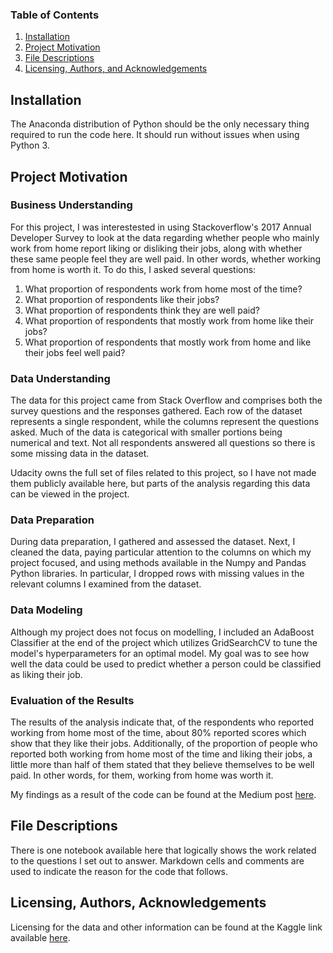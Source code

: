 ### Table of Contents

1. [Installation](#installation)
2. [Project Motivation](#motivation)
3. [File Descriptions](#files)
4. [Licensing, Authors, and Acknowledgements](#licensing)

## Installation <a name="installation"></a>

The Anaconda distribution of Python should be the only necessary thing required to run the code here. It should run without issues when using Python 3.

## Project Motivation<a name="motivation"></a>

### Business Understanding
For this project, I was interestested in using Stackoverflow's 2017 Annual Developer Survey to look at the data regarding whether people who mainly work from home report liking or disliking their jobs, along with whether these same people feel they are well paid. In other words, whether working from home is worth it. To do this, I asked several questions:

1. What proportion of respondents work from home most of the time?
2. What proportion of respondents like their jobs?
3. What proportion of respondents think they are well paid?
4. What proportion of respondents that mostly work from home like their jobs?
5. What proportion of respondents that mostly work from home and like their jobs feel well paid?

### Data Understanding
The data for this project came from Stack Overflow and comprises both the survey questions and the responses gathered. Each row of the dataset represents a single respondent, while the columns represent the questions asked. Much of the data is categorical with smaller portions being numerical and text. Not all respondents answered all questions so there is some missing data in the dataset. 

Udacity owns the full set of files related to this project, so I have not made them publicly available here, but parts of the analysis regarding this data can be viewed in the project.

### Data Preparation
During data preparation, I gathered and assessed the dataset. Next, I cleaned the data, paying particular attention to the columns on which my project focused, and using methods available in the Numpy and Pandas Python libraries. In particular, I dropped rows with missing values in the relevant columns I examined from the dataset.

### Data Modeling
Although my project does not focus on modelling, I included an AdaBoost Classifier at the end of the project which utilizes GridSearchCV to tune the model's hyperparameters for an optimal model. My goal was to see how well the data could be used to predict whether a person could be classified as liking their job.

### Evaluation of the Results
The results of the analysis indicate that, of the respondents who reported working from home most of the time, about 80% reported scores which show that they like their jobs. Additionally, of the proportion of people who reported both working from home most of the time and liking their jobs, a little more than half of them stated that they believe themselves to be well paid. In other words, for them, working from home was worth it.

My findings as a result of the code can be found at the Medium post [here](https://steveellingson.medium.com/happy-with-home-work-bf0e42d02ff3).

## File Descriptions <a name="files"></a>
There is one notebook available here that logically shows the work related to the questions I set out to answer. Markdown cells and comments are used to indicate the reason for the code that follows.

## Licensing, Authors, Acknowledgements<a name="licensing"></a>

Licensing for the data and other information can be found at the Kaggle link available [here](https://www.kaggle.com/stackoverflow/so-survey-2017/data).
